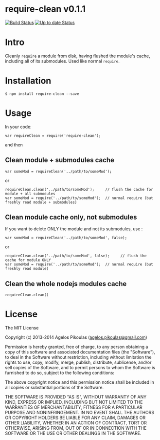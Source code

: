 # require-clean v0.1.1

[![Build Status](https://travis-ci.org/anodynos/require-clean.svg?branch=master)](https://travis-ci.org/anodynos/require-clean)
[![Up to date Status](https://david-dm.org/anodynos/require-clean.png)](https://david-dm.org/anodynos/require-clean.png)

# Intro

Cleanly `require` a module from disk, having flushed the module's cache, including all of its submodules. Used like normal `require`.

# Installation

```
$ npm install require-clean --save
```

# Usage

In your code:

```
var requireClean = require('require-clean');
```

and then

## Clean module + submodules cache

```
var someMod = requireClean('../path/to/someMod');
```

or

```
requireClean.clean('../path/to/someMod');     // flush the cache for module + all submodules
var someMod = require('../path/to/someMod');  // normal require (but freshly read module + submodules)
```

## Clean module cache only, not submodules

If you want to delete ONLY the module and not its submodules, use :

```
var someMod = requireClean('../path/to/someMod', false);
```

or

```
requireClean.clean('../path/to/someMod', false);     // flush the cache for module ONLY
var someMod = require('../path/to/someMod');  // normal require (but freshly read module)
```

## Clean the whole nodejs modules cache

```
requireClean.clean()
```

# License

The MIT License

Copyright (c) 2013-2014 Agelos Pikoulas (agelos.pikoulas@gmail.com)

Permission is hereby granted, free of charge, to any person
obtaining a copy of this software and associated documentation
files (the "Software"), to deal in the Software without
restriction, including without limitation the rights to use,
copy, modify, merge, publish, distribute, sublicense, and/or sell
copies of the Software, and to permit persons to whom the
Software is furnished to do so, subject to the following
conditions:

The above copyright notice and this permission notice shall be
included in all copies or substantial portions of the Software.

THE SOFTWARE IS PROVIDED "AS IS", WITHOUT WARRANTY OF ANY KIND,
EXPRESS OR IMPLIED, INCLUDING BUT NOT LIMITED TO THE WARRANTIES
OF MERCHANTABILITY, FITNESS FOR A PARTICULAR PURPOSE AND
NONINFRINGEMENT. IN NO EVENT SHALL THE AUTHORS OR COPYRIGHT
HOLDERS BE LIABLE FOR ANY CLAIM, DAMAGES OR OTHER LIABILITY,
WHETHER IN AN ACTION OF CONTRACT, TORT OR OTHERWISE, ARISING
FROM, OUT OF OR IN CONNECTION WITH THE SOFTWARE OR THE USE OR
OTHER DEALINGS IN THE SOFTWARE.

